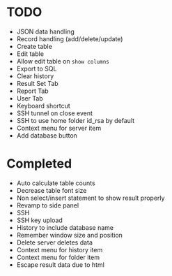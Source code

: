 # TODO

- JSON data handling
- Record handling (add/delete/update)
- Create table
- Edit table
- Allow edit table on `show columns`
- Export to SQL
- Clear history
- Result Set Tab
- Report Tab
- User Tab
- Keyboard shortcut
- SSH tunnel on close event
- SSH to use home folder id_rsa by default
- Context menu for server item
- Add database button

# Completed

- Auto calculate table counts
- Decrease table font size
- Non select/insert statement to show result properly
- Revamp to side panel
- SSH
- SSH key upload
- History to include database name
- Remember window size and position
- Delete server deletes data
- Context menu for history item
- Context menu for folder item
- Escape result data due to html
